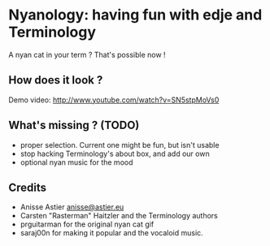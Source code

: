 Nyanology: having fun with edje and Terminology
==========

A nyan cat in your term ? That's possible now !


How does it look ?
--------

Demo video: http://www.youtube.com/watch?v=SN5stpMoVs0



What's missing ? (TODO)
--------
 - proper selection. Current one might be fun, but isn't usable
 - stop hacking Terminology's about box, and add our own
 - optional nyan music for the mood


Credits
--------
 - Anisse Astier <anisse@astier.eu>
 - Carsten "Rasterman" Haitzler and the Terminology authors
 - prguitarman for the original nyan cat gif
 - saraj00n for making it popular and the vocaloid music.
